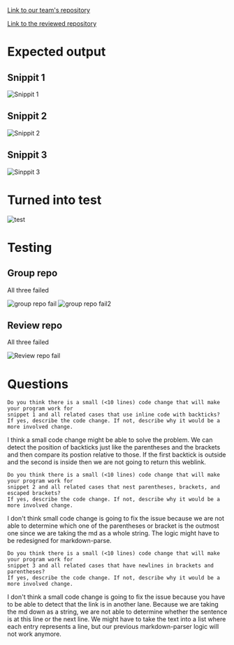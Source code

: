 [Link to our team's repository](https://github.com/mdsflyboy/markdown-parser)

[Link to the reviewed repository](https://github.com/Sking56/markdown-parser)


# Expected output

## Snippit 1

![Snippit 1](https://user-images.githubusercontent.com/103291661/169722450-0a12192f-7506-4ea7-b285-2a8d3e9a3d01.png)

## Snippit 2

![Snippit 2](https://user-images.githubusercontent.com/103291661/169722459-b546913c-77b6-4166-a65a-4ad6ca304c38.png)

## Snippit 3

![Sinppit 3](https://user-images.githubusercontent.com/103291661/169722463-46bc8cf2-adf9-4d74-b858-6db92690a15a.png)


# Turned into test

![test](https://user-images.githubusercontent.com/103291661/169723765-fab46ad1-8d3c-4630-b38b-8c6ca1565aa7.png)

# Testing

## Group repo
All three failed 

![group repo fail](https://user-images.githubusercontent.com/103291661/169726723-1fd7920c-0c2a-4498-b97a-ed06af0c6d47.png)
![group repo fail2](https://user-images.githubusercontent.com/103291661/169726727-6d299f40-5042-40be-8dc7-4a7f853d654d.png)



## Review repo
All three failed

![Review repo fail](https://user-images.githubusercontent.com/103291661/169725585-93bf1e70-a1e6-4979-b391-d9bbc491c8ed.png)


# Questions

```
Do you think there is a small (<10 lines) code change that will make your program work for
snippet 1 and all related cases that use inline code with backticks?
If yes, describe the code change. If not, describe why it would be a more involved change.
```

I think a small code change might be able to solve the problem. We can detect the position of backticks just like the 
parentheses and the brackets and then compare its postion relative to those. If the first backtick is outside and the second is 
inside then we are not going to return this weblink.

```
Do you think there is a small (<10 lines) code change that will make your program work for
snippet 2 and all related cases that nest parentheses, brackets, and escaped brackets? 
If yes, describe the code change. If not, describe why it would be a more involved change.
```

I don't think small code change is going to fix the issue because we are not able to determine which one of the parentheses or
bracket is the outmost one since we are taking the md as a whole string. The logic might have to be redesigned for markdown-parse.

```
Do you think there is a small (<10 lines) code change that will make your program work for
snippet 3 and all related cases that have newlines in brackets and parentheses?
If yes, describe the code change. If not, describe why it would be a more involved change.

```
I don't think a small code change is going to fix the issue because you have to be able to detect 
that the link is in another lane. Because we are taking the md down as a string, we are not able
to determine whether the sentence is at this line or the next line. We might have to take the text into
a list where each entry represents a line, but our previous markdown-parser logic will not work anymore.
